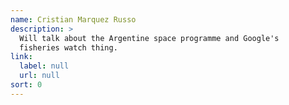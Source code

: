 ```yaml
---
name: Cristian Marquez Russo
description: >
  Will talk about the Argentine space programme and Google's 
  fisheries watch thing.
link:
  label: null
  url: null
sort: 0
---
```


